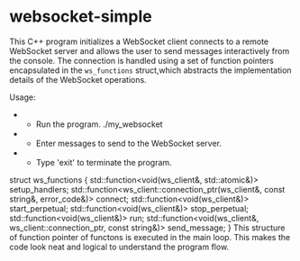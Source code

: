 # websocket-simple
This C++ program initializes a WebSocket client connects to a remote WebSocket server and allows the user to send messages interactively from the console.
The connection is handled using a set of function pointers encapsulated in the `ws_functions` struct,which abstracts the implementation details of the WebSocket operations.

Usage:
 * - Run the program. ./my_websocket
 * - Enter messages to send to the WebSocket server.
 * - Type 'exit' to terminate the program.
 
struct ws_functions {
    std::function<void(ws_client&, std::atomic<bool>&)> setup_handlers;
    std::function<ws_client::connection_ptr(ws_client&, const string&, error_code&)> connect;
    std::function<void(ws_client&)> start_perpetual;
    std::function<void(ws_client&)> stop_perpetual;
    std::function<void(ws_client&)> run;
    std::function<void(ws_client&, ws_client::connection_ptr, const string&)> send_message;
}
This structure of function pointer of functons is executed in the main loop. This makes the code look neat and logical to understand the program flow.

